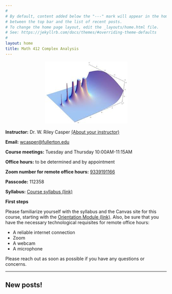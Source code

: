 ```yaml
---
#
# By default, content added below the "---" mark will appear in the home page
# between the top bar and the list of recent posts.
# To change the home page layout, edit the _layouts/home.html file.
# See: https://jekyllrb.com/docs/themes/#overriding-theme-defaults
#
layout: home
title: Math 412 Complex Analysis
---
```


<p align="center"><img src="fig/gamma.jpeg"/></p>


**Instructor:** Dr. W. Riley Casper [(About your instructor)](instructor)

**Email:** wcasper@fullerton.edu

**Course meetings:** Tuesday and Thursday 10:00AM-11:15AM

**Office hours:** to be determined and by appointment

**Zoom number for remote office hours:** <a target="_parent" href="https://fullerton.zoom.us/j/9339191166">9339191166</a>

**Passcode:** 112358

**Syllabus:** <a target="_parent" href="syllabus.html">Course syllabus (link)</a>

**First steps**

Please familiarize yourself with the syllabus and the Canvas site for this course, starting with the <a target="_parent" href="">Orientation Module (link)</a>.  Also, be sure that you have the necessary technological requisites for remote office hours:
* A reliable internet connection
* Zoom
* A webcam
* A microphone

Please reach out as soon as possible if you have any questions or concerns.

***

## New posts!

